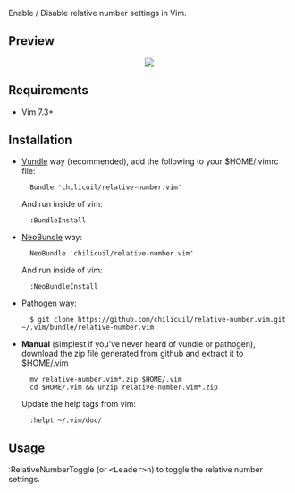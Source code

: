 Enable / Disable relative number settings in Vim.

Preview
-------

<p align="center">
  <img src="http://javier.io/assets/img/vim-relative-number.gif"/><br>
</p>

Requirements
------------

* Vim 7.3+

Installation
------------

- [Vundle](https://github.com/gmarik/vundle) way (recommended), add the following to your $HOME/.vimrc file:

        Bundle 'chilicuil/relative-number.vim'

    And run inside of vim:

        :BundleInstall

- [NeoBundle](https://github.com/Shougo/neobundle.vim) way:

        NeoBundle 'chilicuil/relative-number.vim'

    And run inside of vim:

        :NeoBundleInstall

- [Pathogen](https://github.com/tpope/vim-pathogen) way:

        $ git clone https://github.com/chilicuil/relative-number.vim.git ~/.vim/bundle/relative-number.vim

- **Manual** (simplest if you've never heard of vundle or pathogen), download the zip file generated from github and extract it to $HOME/.vim

        mv relative-number.vim*.zip $HOME/.vim
        cd $HOME/.vim && unzip relative-number.vim*.zip

    Update the help tags from vim:

        :helpt ~/.vim/doc/

Usage
-----

:RelativeNumberToggle (or <kbd>\<Leader\>n</kbd>) to toggle the relative number settings.
